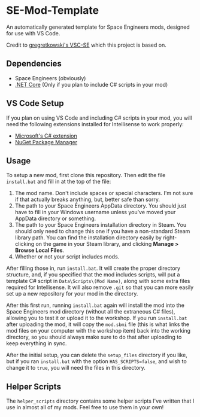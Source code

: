 # SE-Mod-Template
An automatically generated template for Space Engineers mods, designed for use with VS Code.

Credit to [gregretkowski's VSC-SE](https://github.com/gregretkowski/VSC-SE) which this project is based on.

## Dependencies
* Space Engineers (obviously)
* [.NET Core](https://docs.microsoft.com/en-us/dotnet/core/install/windows?tabs=net60) (Only if you plan to include C# scripts in your mod)

## VS Code Setup

If you plan on using VS Code and including C# scripts in your mod, you will need the following extensions installed for Intellisense to work properly:
* [Microsoft's C# extension](https://marketplace.visualstudio.com/items?itemName=ms-dotnettools.csharp)
* [NuGet Package Manager](https://marketplace.visualstudio.com/items?itemName=jmrog.vscode-nuget-package-manager)
## Usage
To setup a new mod, first clone this repository. Then edit the file `install.bat` and fill in at the top of the file:

1. The mod name. Don't include spaces or special characters. I'm not sure if that actually breaks anything, but, better safe than sorry.
2. The path to your Space Engineers AppData directory. You should just have to fill in your Windows username unless you've moved your AppData directory or something.
3. The path to your Space Engineers installation directory in Steam. You should only need to change this one if you have a non-standard Steam library path. You can find the installation directory easily by right-clicking on the game in your Steam library, and clicking **Manage > Browse Local Files**.
4. Whether or not your script includes mods.

After filling those in, run `install.bat`. It will create the proper directory structure, and, if you specified that the mod includes scripts, will put a template C# script in `Data\Scripts\(Mod Name)`, along with some extra files required for Intellisense. It will also remove `.git` so that you can more easily set up a new repository for your mod in the directory.

After this first run, running `install.bat` again will install the mod into the Space Engineers mod directory (without all the extraneous C# files), allowing you to test it or upload it to the workshop. If you run `install.bat` after uploading the mod, it will copy the `mod.sbmi` file (this is what links the mod files on your computer with the workshop item) back into the working directory, so you should always make sure to do that after uploading to keep everything in sync.

After the initial setup, you can delete the `setup_files` directory if you like, but if you ran `install.bat` with the option `HAS_SCRIPTS=false`, and wish to change it to `true`, you will need the files in this directory.

## Helper Scripts

The `helper_scripts` directory contains some helper scripts I've written that I use in almost all of my mods. Feel free to use them in your own!